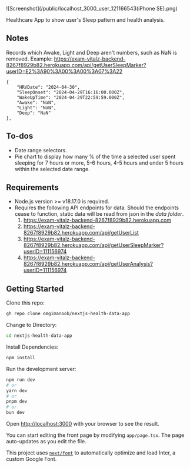 ![Screenshot](/public/localhost_3000_user_121166543(iPhone SE).png)

Healthcare App to show user's Sleep pattern and health analysis.


## Notes

Records which Awake, Light and Deep aren't numbers, such as NaN is removed. Example: https://exam-vitalz-backend-8267f8929b82.herokuapp.com/api/getUserSleepMarker?userID=E2%3A90%3A00%3A00%3A07%3A22
```
{
    "HRVDate": "2024-04-30",
    "SleepOnset": "2024-04-29T16:16:00.000Z",
    "WakeUpTime": "2024-04-29T22:59:59.000Z",
    "Awake": "NaN",
    "Light": "NaN",
    "Deep": "NaN"
},
```
## To-dos

- Date range selectors.
- Pie chart to display how many % of the time a selected user spent sleeping for 7 hours or more, 5-6 hours, 4-5 hours and under 5 hours within the selected date range.

## Requirements

- Node.js version >= v18.17.0 is required.
- Requires the following API endpoints for data. Should the endpoints cease to function, static data will be read from json in the *data folder*.
    1. https://exam-vitalz-backend-8267f8929b82.herokuapp.com
    2. https://exam-vitalz-backend-8267f8929b82.herokuapp.com/api/getUserList
    3. https://exam-vitalz-backend-8267f8929b82.herokuapp.com/api/getUserSleepMarker?userID=111156974
    4. https://exam-vitalz-backend-8267f8929b82.herokuapp.com/api/getUserAnalysis?userID=111156974



## Getting Started

Clone this repo:
```bash
gh repo clone omgimanoob/nextjs-health-data-app
```

Change to Directory:
```bash
cd nextjs-health-data-app
```

Install Dependencies:

```bash
npm install
```

Run the development server:

```bash
npm run dev
# or
yarn dev
# or
pnpm dev
# or
bun dev
```

Open [http://localhost:3000](http://localhost:3000) with your browser to see the result.

You can start editing the front page by modifying `app/page.tsx`. The page auto-updates as you edit the file.

This project uses [`next/font`](https://nextjs.org/dnvmocs/basic-features/font-optimization) to automatically optimize and load Inter, a custom Google Font.

